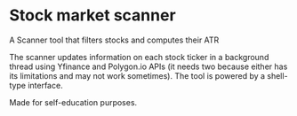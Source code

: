 # Stock market scanner
A Scanner tool that filters stocks and computes their ATR

The scanner updates information on each stock ticker in a background thread using Yfinance and Polygon.io APIs (it needs two because either has its limitations and may not work sometimes). The tool is powered by a shell-type interface.

Made for self-education purposes.
